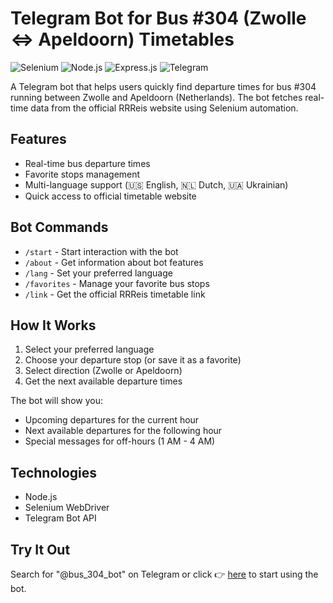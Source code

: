 # Telegram Bot for Bus #304 (Zwolle <=> Apeldoorn) Timetables

![Selenium](https://img.shields.io/badge/Selenium-43B02A?style=flat&logo=selenium&logoColor=white)
![Node.js](https://img.shields.io/badge/Node.js-43853D?style=flat&logo=node.js&logoColor=white)
![Express.js](https://img.shields.io/badge/Express.js-404D59?style=flat&logo=express&logoColor=61DAFB)
![Telegram](https://img.shields.io/badge/Telegram_Bot_API-26A5E4?style=flat&logo=telegram&logoColor=white)

A Telegram bot that helps users quickly find departure times for bus #304 running between Zwolle and Apeldoorn (Netherlands). The bot fetches real-time data from the official RRReis website using Selenium automation.

## Features

- Real-time bus departure times
- Favorite stops management
- Multi-language support (🇺🇸 English, 🇳🇱 Dutch, 🇺🇦 Ukrainian)
- Quick access to official timetable website

## Bot Commands

- `/start` - Start interaction with the bot
- `/about` - Get information about bot features
- `/lang` - Set your preferred language
- `/favorites` - Manage your favorite bus stops
- `/link` - Get the official RRReis timetable link

## How It Works

1. Select your preferred language
2. Choose your departure stop (or save it as a favorite)
3. Select direction (Zwolle or Apeldoorn)
4. Get the next available departure times

The bot will show you:

- Upcoming departures for the current hour
- Next available departures for the following hour
- Special messages for off-hours (1 AM - 4 AM)

## Technologies

- Node.js
- Selenium WebDriver
- Telegram Bot API

## Try It Out

Search for "@bus_304_bot" on Telegram or click 👉 [here](https://t.me/bus_304_bot) to start using the bot.
